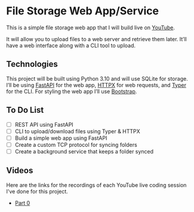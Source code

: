 # File Storage Web App/Service
This is a simple file storage web app that I will build live on 
[YouTube](https://youtu.be/Mv06Ev4kDHs).

It will allow you to upload files to a web server and retrieve them later. It’ll have a web interface along with a CLI tool 
to upload.

## Technologies
This project will be built using Python 3.10 and will use SQLite for storage. I’ll be using 
[FastAPI](https://fastapi.tiangolo.com/) for the web app, [HTTPX](https://www.python-httpx.org/) for web requests, and 
[Typer](https://typer.tiangolo.com/) for the CLI. For styling the web app I’ll use [Bootstrap](https://getbootstrap.com/).

## To Do List
- [ ] REST API using FastAPI
- [ ] CLI to upload/download files using Typer & HTTPX
- [ ] Build a simple web app using FastAPI
- [ ] Create a custom TCP protocol for syncing folders
- [ ] Create a background service that keeps a folder synced

## Videos
Here are the links for the recordings of each YouTube live coding session I've done for this project.

- [Part 0](https://youtu.be/Mv06Ev4kDHs?t=383)
